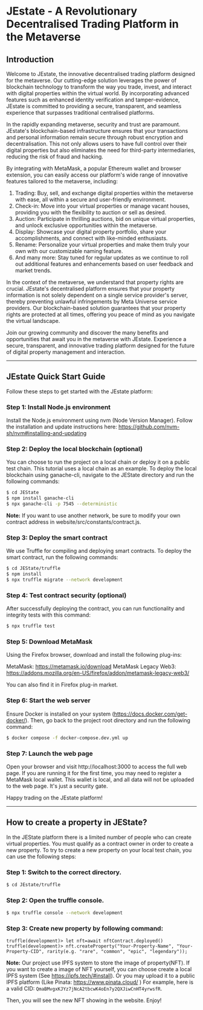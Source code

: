 # JEstate - A Revolutionary Decentralised Trading Platform in the Metaverse

## Introduction

Welcome to JEstate, the innovative decentralised trading platform designed for the metaverse. Our cutting-edge solution leverages the power of blockchain technology to transform the way you trade, invest, and interact with digital properties within the virtual world. By incorporating advanced features such as enhanced identity verification and tamper-evidence, JEstate is committed to providing a secure, transparent, and seamless experience that surpasses traditional centralised platforms.

In the rapidly expanding metaverse, security and trust are paramount. JEstate's blockchain-based infrastructure ensures that your transactions and personal information remain secure through robust encryption and decentralisation. This not only allows users to have full control over their digital properties but also eliminates the need for third-party intermediaries, reducing the risk of fraud and hacking.

By integrating with MetaMask, a popular Ethereum wallet and browser extension, you can easily access our platform's wide range of innovative features tailored to the metaverse, including:

1. Trading: Buy, sell, and exchange digital properties within the metaverse with ease, all within a secure and user-friendly environment.
2. Check-in: Move into your virtual properties or manage vacant houses, providing you with the flexibility to auction or sell as desired.
3. Auction: Participate in thrilling auctions, bid on unique virtual properties, and unlock exclusive opportunities within the metaverse.
4. Display: Showcase your digital property portfolio, share your accomplishments, and connect with like-minded enthusiasts.
5. Rename: Personalize your virtual properties and make them truly your own with our customizable naming feature.
6. And many more: Stay tuned for regular updates as we continue to roll out additional features and enhancements based on user feedback and market trends.

In the context of the metaverse, we understand that property rights are crucial. JEstate's decentralised platform ensures that your property information is not solely dependent on a single service provider's server, thereby preventing unlawful infringements by Meta Universe service providers. Our blockchain-based solution guarantees that your property rights are protected at all times, offering you peace of mind as you navigate the virtual landscape.

Join our growing community and discover the many benefits and opportunities that await you in the metaverse with JEstate. Experience a secure, transparent, and innovative trading platform designed for the future of digital property management and interaction.


---

## JEstate Quick Start Guide

Follow these steps to get started with the JEstate platform:

### Step 1: Install Node.js environment

Install the Node.js environment using nvm (Node Version Manager). Follow the installation and update instructions here:
https://github.com/nvm-sh/nvm#installing-and-updating

### Step 2: Deploy the local blockchain (optional)

You can choose to run the project on a local chain or deploy it on a public test chain. This tutorial uses a local chain as an example. To deploy the local blockchain using ganache-cli, navigate to the JEState directory and run the following commands:

```bash
$ cd JEState
$ npm install ganache-cli
$ npx ganache-cli -p 7545 --deterministic
```

**Note:** If you want to use another network, be sure to modify your own contract address in website/src/constants/contract.js.

### Step 3: Deploy the smart contract
We use Truffle for compiling and deploying smart contracts. To deploy the smart contract, run the following commands:
```bash
$ cd JEState/truffle
$ npm install 
$ npx truffle migrate --network development
```

### Step 4: Test contract security (optional)
After successfully deploying the contract, you can run functionality and integrity tests with this command:
```bash
$ npx truffle test
```

### Step 5: Download MetaMask
Using the Firefox browser, download and install the following plug-ins:

MetaMask: https://metamask.io/download
MetaMask Legacy Web3: https://addons.mozilla.org/en-US/firefox/addon/metamask-legacy-web3/

You can also find it in Firefox plug-in market.

### Step 6: Start the web server
Ensure Docker is installed on your system (https://docs.docker.com/get-docker/). Then, go back to the project root directory and run the following command:
```bash
$ docker compose -f docker-compose.dev.yml up
```

### Step 7: Launch the web page
Open your browser and visit http://localhost:3000 to access the full web page. If you are running it for the first time, you may need to register a MetaMask local wallet. This wallet is local, and all data will not be uploaded to the web page. It's just a security gate.

Happy trading on the JEstate platform!

---

## How to create a property in JEState?

In the JEState platform there is a limited number of people who can create virtual properties. You must qualify as a contract owner in order to create a new property. To try to create a new property on your local test chain, you can use the following steps:

### Step 1: Switch to the correct directory.
```bash
$ cd JEstate/truffle
```

### Step 2: Open the truffle console.
```bash
$ npx truffle console --network development
```

### Step 3: Create new property by following command:
```nodejs
truffle(development)> let nft=await nftContract.deployed()
truffle(development)> nft.createProperty("Your-Property-Name", "Your-Property-CID", rarity(e.g. "rare", "common", "epic", "legendary"));
```

**Note:** Our project use IPFS system to store the image of property(NFT). If you want to create a image of NFT yourself, you can choose create a local IPFS system (See https://ipfs.tech/#install). Or you may upload it to a public IPFS platform (Like Pinata: https://www.pinata.cloud/ )
For example, here is a valid CID: <code>QmaBMvgxKJYz7jNcA2tbcwK4oEn7y2QXJiwCnHT4yrwsfR</code>.

Then, you will see the new NFT showing in the website.
Enjoy!



